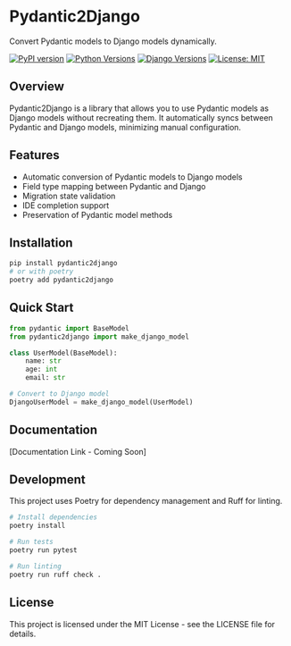 # Pydantic2Django

Convert Pydantic models to Django models dynamically.

[![PyPI version](https://badge.fury.io/py/pydantic2django.svg)](https://badge.fury.io/py/pydantic2django)
[![Python Versions](https://img.shields.io/pypi/pyversions/pydantic2django.svg)](https://pypi.org/project/pydantic2django/)
[![Django Versions](https://img.shields.io/badge/django-3.2%2B-blue.svg)](https://www.djangoproject.com/)
[![License: MIT](https://img.shields.io/badge/License-MIT-yellow.svg)](https://opensource.org/licenses/MIT)

## Overview

Pydantic2Django is a library that allows you to use Pydantic models as Django models without recreating them. It automatically syncs between Pydantic and Django models, minimizing manual configuration.

## Features

- Automatic conversion of Pydantic models to Django models
- Field type mapping between Pydantic and Django
- Migration state validation
- IDE completion support
- Preservation of Pydantic model methods

## Installation

```bash
pip install pydantic2django
# or with poetry
poetry add pydantic2django
```

## Quick Start

```python
from pydantic import BaseModel
from pydantic2django import make_django_model

class UserModel(BaseModel):
    name: str
    age: int
    email: str

# Convert to Django model
DjangoUserModel = make_django_model(UserModel)
```

## Documentation

[Documentation Link - Coming Soon]

## Development

This project uses Poetry for dependency management and Ruff for linting.

```bash
# Install dependencies
poetry install

# Run tests
poetry run pytest

# Run linting
poetry run ruff check .
```

## License

This project is licensed under the MIT License - see the LICENSE file for details. 